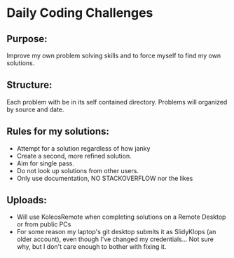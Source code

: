 # Daily Coding Challenges

## Purpose:
Improve my own problem solving skills and to force myself to find my own solutions.

## Structure:
Each problem with be in its self contained directory.
Problems will organized by source and date.

## Rules for my solutions:
 - Attempt for a solution regardless of how janky
 - Create a second, more refined solution.
 - Aim for single pass.
 - Do not look up solutions from other users.
 - Only use documentation, NO STACKOVERFLOW nor the likes

## Uploads:
 - Will use KoleosRemote when completing solutions on a Remote Desktop or from public PCs
 - For some reason my laptop's git desktop submits it as SlidyKlops (an older account), even though I've changed my credentials... Not sure why, but I don't care enough to bother with fixing it.
